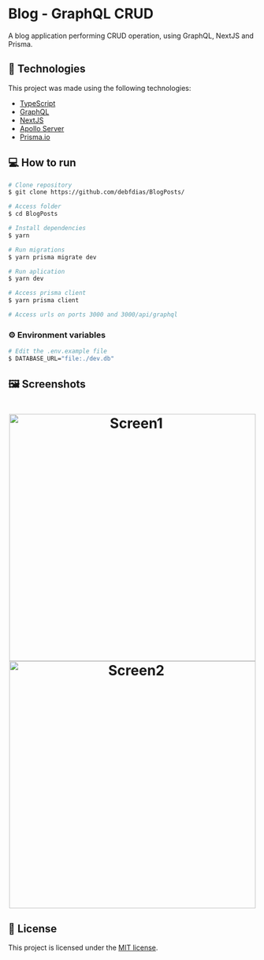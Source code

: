 # Blog - GraphQL CRUD

A blog application performing CRUD operation, using GraphQL, NextJS and Prisma.

## :rocket: Technologies

This project was made using the following technologies:

- [TypeScript](https://www.typescriptlang.org/)
- [GraphQL](https://graphql.org/)
- [NextJS](https://graphql.org/)
- [Apollo Server](https://www.apollographql.com/docs/apollo-server/)
- [Prisma.io](https://www.prisma.io/)

## :computer: How to run

```bash
# Clone repository
$ git clone https://github.com/debfdias/BlogPosts/

# Access folder
$ cd BlogPosts
```

```bash
# Install dependencies
$ yarn

# Run migrations
$ yarn prisma migrate dev

# Run aplication
$ yarn dev

# Access prisma client
$ yarn prisma client

# Access urls on ports 3000 and 3000/api/graphql

```

### ⚙️ Environment variables

```bash
# Edit the .env.example file
$ DATABASE_URL="file:./dev.db"

```

## :framed_picture: Screenshots

<h1 align="center">
    <img alt = "Screen1" src = "../.github/img1.png" width = "500px" />
    <img alt = "Screen2" src = "../.github/img2.png" width = "500px" />
</h1>

## :page_facing_up: License

This project is licensed under the [MIT license](./LICENSE).

